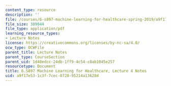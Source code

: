```yaml
---
content_type: resource
description: ''
file: /courses/6-s897-machine-learning-for-healthcare-spring-2019/a9f17e531c3f7cec072895214a13628d_MIT6_S897S19_lec4note.pdf
file_size: 389044
file_type: application/pdf
learning_resource_types:
- Lecture Notes
license: https://creativecommons.org/licenses/by-nc-sa/4.0/
ocw_type: OCWFile
parent_title: Lecture Notes
parent_type: CourseSection
parent_uid: 1d48edcc-24db-1ff9-4c54-c8ab1045e257
resourcetype: Document
title: 6.S897 Machine Learning for Healthcare, Lecture 4 Notes
uid: a9f17e53-1c3f-7cec-0728-95214a13628d
---
```

